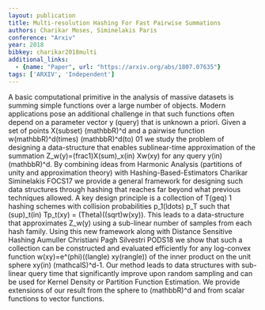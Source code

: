 ```yaml
---
layout: publication
title: Multi-resolution Hashing For Fast Pairwise Summations
authors: Charikar Moses, Siminelakis Paris
conference: "Arxiv"
year: 2018
bibkey: charikar2018multi
additional_links:
  - {name: "Paper", url: "https://arxiv.org/abs/1807.07635"}
tags: ['ARXIV', 'Independent']
---
```

A basic computational primitive in the analysis of massive datasets is summing simple functions over a large number of objects. Modern applications pose an additional challenge in that such functions often depend on a parameter vector y (query) that is unknown a priori. Given a set of points X(subset) (mathbbR)^d and a pairwise function w(mathbbR)^d(times) (mathbbR)^d(to) 01 we study the problem of designing a data-structure that enables sublinear-time approximation of the summation Z_w(y)=(frac1)X(sum)_x(in) Xw(xy) for any query y(in) (mathbbR)^d. By combining ideas from Harmonic Analysis (partitions of unity and approximation theory) with Hashing-Based-Estimators Charikar Siminelakis FOCS17 we provide a general framework for designing such data structures through hashing that reaches far beyond what previous techniques allowed. A key design principle is a collection of T(geq) 1 hashing schemes with collision probabilities p_1(ldots) p_T such that (sup)_t(in) Tp_t(xy) = (Theta)((sqrt)w(xy)). This leads to a data-structure that approximates Z_w(y) using a sub-linear number of samples from each hash family. Using this new framework along with Distance Sensitive Hashing Aumuller Christiani Pagh Silvestri PODS18 we show that such a collection can be constructed and evaluated efficiently for any log-convex function w(xy)=e^(phi)((langle) xy(rangle)) of the inner product on the unit sphere xy(in) (mathcalS)^d-1. Our method leads to data structures with sub-linear query time that significantly improve upon random sampling and can be used for Kernel Density or Partition Function Estimation. We provide extensions of our result from the sphere to (mathbbR)^d and from scalar functions to vector functions.
